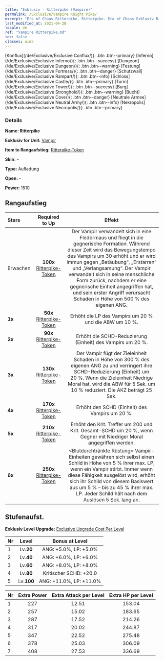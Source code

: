 ```yaml
---
title: "Exklusiv - Ritterpike (Vampire)"
permalink: /Exclusive/Vampire Knight Pike/
excerpt: "Era of Chaos Ritterpike. Ritterpike. Era of Chaos Exklusiv Ritterpike. Vampir Exklusiv."
last_modified_at: 2021-04-28
locale: de
ref: "Vampire Ritterpike.md"
toc: false
classes: wide
---
```

 [Konflux](/de/Exclusive/Exclusive Conflux/){: .btn .btn--primary} [Inferno](/de/Exclusive/Exclusive Inferno/){: .btn .btn--success} [Dungeon](/de/Exclusive/Exclusive Dungeon/){: .btn .btn--warning} [Festung](/de/Exclusive/Exclusive Fortress/){: .btn .btn--danger} [Schutzwall](/de/Exclusive/Exclusive Rampart/){: .btn .btn--info} [Schloss](/de/Exclusive/Exclusive Castle/){: .btn .btn--primary} [Turm](/de/Exclusive/Exclusive Tower/){: .btn .btn--success} [Burg](/de/Exclusive/Exclusive Stronghold/){: .btn .btn--warning} [Bucht](/de/Exclusive/Exclusive Cove/){: .btn .btn--danger} [Neutrale Armee](/de/Exclusive/Exclusive Neutral Army/){: .btn .btn--info} [Nekropolis](/de/Exclusive/Exclusive Necropolis/){: .btn .btn--primary} 

### Details
 **Name: Ritterpike** 

 **Exklusiv for Unit:** [Vampir](/de/units/Vampire/) 

 **Item to Rangaufstieg:** [Ritterpike-Token](/ItemsDE/con_916/)

 **Skin:** -

 **Type:** Aufladung

 **Open:** -

 **Power:** 1510

## Rangaufstieg

  |     Stars    |  Required to Up | Effekt |
  |:-------------|:---------------:|:---------------:|
  |  Erwachen  | **100x** [Ritterpike-Token](/ItemsDE/con_916/) | <Scharlachroter Schlag> Der Vampir verwandelt sich in eine Fledermaus und fliegt in die gegnerische Formation. Während dieser Zeit wird das Bewegungstempo des Vampirs um 30 erhöht und er wird immun gegen „Betäubung“, „Erstarren“ und „Verlangsamung“. Der Vampir verwandelt sich in seine menschliche Form zurück, nachdem er eine gegnerische Einheit angegriffen hat, und sein erster Angriff verursacht Schaden in Höhe von 500 % des eigenen ANG. |
  | **1x** <i class="fas fa-star"/> | **50x** [Ritterpike-Token](/ItemsDE/con_916/) | Erhöht die LP des Vampirs um 20 % und die ABW um 10 %. |
  | **2x** <i class="fas fa-star"/> | **90x** [Ritterpike-Token](/ItemsDE/con_916/) | Erhöht die SCHD-Reduzierung (Einheit) des Vampirs um 20 %. |
  | **3x** <i class="fas fa-star"/> | **130x** [Ritterpike-Token](/ItemsDE/con_916/) | <Blutzahn-Gesang> Der Vampir fügt der Zieleinheit Schaden in Höhe von 300 % des eigenen ANG zu und verringert ihre SCHD-Reduzierung (Einheit) um 20 %. Wenn die Zieleinheit Niedrige Moral hat, wird die ABW für 5 Sek. um 10 % reduziert. Die AKZ beträgt 25 Sek. |
  | **4x** <i class="fas fa-star"/> | **170x** [Ritterpike-Token](/ItemsDE/con_916/) | Erhöht den SCHD (Einheit) des Vampirs um 20 %. |
  | **5x** <i class="fas fa-star"/> | **210x** [Ritterpike-Token](/ItemsDE/con_916/) | Erhöht den Krit. Treffer um 200 und Krit. Gesamt-SCHD um 20 %, wenn Gegner mit Niedriger Moral angegriffen werden. |
  | **6x** <i class="fas fa-star"/> | **250x** [Ritterpike-Token](/ItemsDE/con_916/) | <Blutdurchtränkte Rüstung> Vampir-Einheiten gewähren sich selbst einen Schild in Höhe von 5 % ihrer max. LP, wenn ein Vampir stirbt. Immer wenn diese Fähigkeit ausgelöst wird, erhöht sich ihr Schild von diesem Basiswert aus um 5 % – bis zu 45 % ihrer max. LP. Jeder Schild hält nach dem Auslösen 5 Sek. lang an. |


## Stufenaufst.
 **Exklusiv Level Upgrade:** [Exclusive Upgrade Cost Per Level](/Exclusive/ExclusiveUpgradeCostPerLevel/)

  |  Nr  |   Level  | Bonus at Level |
  |:-----|:--------:|:--------------:|
  | 1 | Lv.**20** | ANG: +5.0%, LP: +5.0% |
  | 2 | Lv.**40** | ANG: +6.0%, LP: +6.0% |
  | 3 | Lv.**60** | ANG: +8.0%, LP: +8.0% |
  | 4 | Lv.**80** | Kritischer SCHD: +20.0 |
  | 5 | Lv.**100** | ANG: +11.0%, LP: +11.0% |


  |  Nr  |  Extra Power | Extra Attack per Level | Extra HP per Level |
  |:-----|:--------:|:--------:|:--------:|
  | 1 | 227 | 12.51 | 153.04 |
  | 2 | 257 | 15.02 | 183.65 |
  | 3 | 287 | 17.52 | 214.26 |
  | 4 | 317 | 20.02 | 244.87 |
  | 5 | 347 | 22.52 | 275.48 |
  | 6 | 378 | 25.03 | 306.09 |
  | 7 | 408 | 27.53 | 336.69 |


